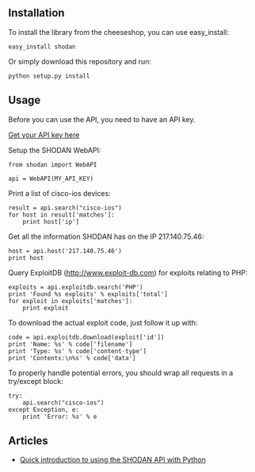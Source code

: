 ## Installation

To install the library from the cheeseshop, you can use easy_install:

	easy_install shodan

Or simply download this repository and run:

	python setup.py install

## Usage

Before you can use the API, you need to have an API key.

[Get your API key here](http://www.shodanhq.com/api_doc)

Setup the SHODAN WebAPI:

	from shodan import WebAPI
	
	api = WebAPI(MY_API_KEY)

Print a list of cisco-ios devices:

	result = api.search("cisco-ios")
	for host in result['matches']:
		print host['ip']

Get all the information SHODAN has on the IP 217.140.75.46:

	host = api.host('217.140.75.46')
	print host

Query ExploitDB (http://www.exploit-db.com) for exploits relating to PHP:
	
	exploits = api.exploitdb.search('PHP')
	print 'Found %s exploits' % exploits['total']
	for exploit in exploits['matches']:
		print exploit

To download the actual exploit code, just follow it up with:

	code = api.exploitdb.download(exploit['id'])
	print 'Name: %s' % code['filename']
	print 'Type: %s' % code['content-type']
	print 'Contents:\n%s' % code['data']

To properly handle potential errors, you should wrap all requests in a try/except block:

	try:
		api.search("cisco-ios")
	except Exception, e:
		print 'Error: %s' % e

## Articles

* [Quick introduction to using the SHODAN API with Python](http://www.surtri.com/2010/08/16/shodan-api-and-unique)
